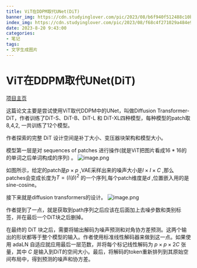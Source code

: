 ```yaml
---
title: ViT在DDPM取代UNet(DiT)
banner_img: https://cdn.studyinglover.com/pic/2023/08/b6f940f512488c10b7a1bf40eb242cae.png
index_img: https://cdn.studyinglover.com/pic/2023/08/f68c4f271029a484e97822dbb9fb2569.png
date: 2023-8-20 9:43:00
categories:
- 笔记
tags:
- 文字生成图片
---
```

# ViT在DDPM取代UNet(DiT)
[项目主页](https://www.wpeebles.com/DiT.html)

这篇论文主要是尝试使用ViT取代DDPM中的UNet，叫做Diffusion Transformer-DiT，作者训练了DiT-S、DiT-B、DiT-L 和 DiT-XL四种模型，每种模型的patch取8,4,2, 一共训练了12个模型。

作者探索的完整 DiT 设计空间是补丁大小、变压器块架构和模型大小。

模型第一层是对 sequences of patches 进行操作(就是ViT把图片看成$16*16$的的单词之后单词构成的序列) 。
![image.png](https://cdn.studyinglover.com/pic/2023/08/d9b9a168f177471d890c1bd3e3f2cc2d.png)

如图所示，给定的patch是$p\times p$ ,VAE采样出来的噪声大小是$I\times I\times C$ ,那么patches会变成长度为$T=(I/\hat{p})^{2}$ 的一个序列,每个patch维度是$d$ ,位置嵌入用的是sine-cosine。

接下来就是diffusion transformers的设计。
![image.png](https://cdn.studyinglover.com/pic/2023/08/f68c4f271029a484e97822dbb9fb2569.png)

作者提到了一点，就是获取到path序列之后应该在后面加上去噪步数和类别标签，并在最后一个DiT块之后删掉。

在最终的 DiT 块之后，需要将输出解码为噪声预测和对角协方差预测。这两个输出的形状都等于整个模型的输入。作者使用标准线性解码器来做到这一点。如果使用 adaLN 自适应就应用最后一层范数，并将每个标记线性解码为 $p\times p\times2C$ 张量，其中 $C$ 是输入到DiT的空间大小。最后，将解码的token重新排列到其原始空间布局中，得到预测的噪声和协方差。
